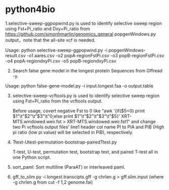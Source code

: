 # python4bio
1.selective-sweep-ggpopwind.py is used to identify selective sweep region using Fst+Pi_ratio and Dxy+Pi_ratio from https://github.com/simonhmartin/genomics_general popgenWindows.py output，note that the all-site vcf is needed.

Usage: python selective-sweep-ggpopwind.py -i popgenWindows-result.csv -o1 aares.csv -o2 popA-regionFstPi.csv -o3 popB-regionFstPi.csv -o4 popA-regiondxyPi.csv -o5 popB-regiondxyPi.csv 

2. Search false gene model in the longest protein Sequences from Gffread -y.
   
Usage: python false-gene-model.py -i input.longest.faa -o output.table

3. selective-sweep-vcftools.py is used to identify selective sweep region using Fst+Pi_ratio from the vcftools output.
   
   Before usage, covert negative Fst to 0 like "awk '{if($5<0) print $1"\t"$2"\t"$3"\t"0;else print $1"\t"$2"\t"$3"\t"$5}' XRT-MTS.windowed.weir.fst > XRT-MTS.windowed.weir.fst1" and change two Pi vcftools output files' line1 header col name PI to PIA and PIB (High pi ratio (low pi value) will be selected in PiB), respectively.

4. Ttest-Utest-permutation-bootstrap-pairedTtest.py

   T-test, U-test, permutation test, bootstrap test, and paired T-test all in one Python script.

5. sort_paml: Sort multiline (ParaAT) or interleaved paml.

6. gff_to_slim.py -i longest.transcipts.gff -g chrlen.g > gff.slim.input  (where -g chrlen.g from cut -f 1,2 genome.fai)
